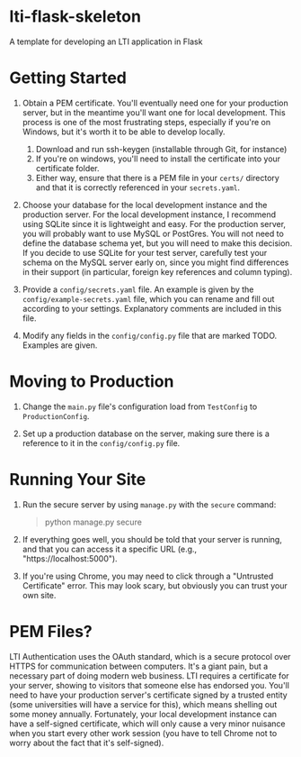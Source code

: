# lti-flask-skeleton
A template for developing an LTI application in Flask


Getting Started
===============

1. Obtain a PEM certificate. You'll eventually need one for your production server, but in the meantime you'll want one for local development. This process is one of the most frustrating steps, especially if you're on Windows, but it's worth it to be able to develop locally.

    1. Download and run ssh-keygen (installable through Git, for instance)
    2. If you're on windows, you'll need to install the certificate into your certificate folder.
    3. Either way, ensure that there is a PEM file in your `certs/` directory and that it is correctly referenced in your `secrets.yaml`.
  
2. Choose your database for the local development instance and the production server. For the local development instance, I recommend using SQLite since it is lightweight and easy. For the production server, you will probably want to use MySQL or PostGres. You will not need to define the database schema yet, but you will need to make this decision. If you decide to use SQLite for your test server, carefully test your schema on the MySQL server early on, since you might find differences in their support (in particular, foreign key references and column typing).

3. Provide a `config/secrets.yaml` file. An example is given by the `config/example-secrets.yaml` file, which you can rename and fill out according to your settings. Explanatory comments are included in this file.

4. Modify any fields in the `config/config.py` file that are marked TODO. Examples are given.
  
Moving to Production
====================
  
1. Change the `main.py` file's configuration load from `TestConfig` to `ProductionConfig`.

2. Set up a production database on the server, making sure there is a reference to it in the `config/config.py` file.

Running Your Site
=================

1. Run the secure server by using `manage.py` with the `secure` command:

    > python manage.py secure
    
2. If everything goes well, you should be told that your server is running, and that you can access it a specific URL (e.g., "https://localhost:5000").

3. If you're using Chrome, you may need to click through a "Untrusted Certificate" error. This may look scary, but obviously you can trust your own site.

PEM Files?
==========

LTI Authentication uses the OAuth standard, which is a secure protocol over HTTPS for communication between computers. It's a giant pain, but a necessary part of doing modern web business. LTI requires a certificate for your server, showing to visitors that someone else has endorsed you. You'll need to have your production server's certificate signed by a trusted entity (some universities will have a service for this), which means shelling out some money annually. Fortunately, your local development instance can have a self-signed certificate, which will only cause a very minor nuisance when you start every other work session (you have to tell Chrome not to worry about the fact that it's self-signed).
